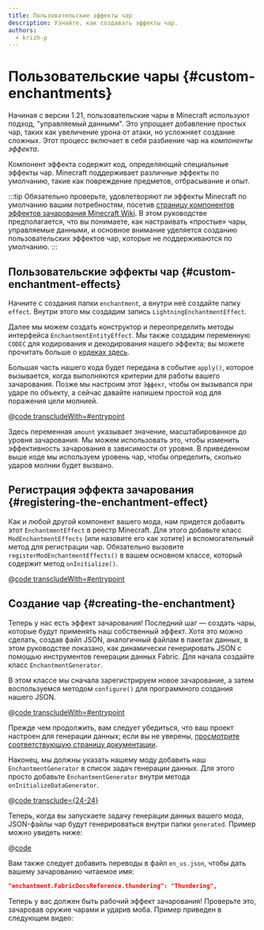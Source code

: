 ```yaml
---
title: Пользовательские эффекты чар
description: Узнайте, как создавать эффекты чар.
authors:
  - krizh-p
---
```


# Пользовательские чары {#custom-enchantments}

Начиная с версии 1.21, пользовательские чары в Minecraft используют подход, "управляемый данными". Это упрощает добавление простых чар, таких как увеличение урона от атаки, но усложняет создание сложных. Этот процесс включает в себя разбиение чар на _компоненты эффекта_.

Компонент эффекта содержит код, определяющий специальные эффекты чар. Minecraft поддерживает различные эффекты по умолчанию, такие как повреждение предметов, отбрасывание и опыт.

:::tip
Обязательно проверьте, удовлетворяют ли эффекты Minecraft по умолчанию вашим потребностям, посетив [страницу компонентов эффектов зачарования Minecraft Wiki](https://minecraft.wiki/w/Enchantment_definition#Effect_components). В этом руководстве предполагается, что вы понимаете, как настраивать «простые» чары, управляемые данными, и основное внимание уделяется созданию пользовательских эффектов чар, которые не поддерживаются по умолчанию.
:::

## Пользовательские эффекты чар {#custom-enchantment-effects}

Начните с создания папки `enchantment`, а внутри неё создайте папку `effect`. Внутри этого мы создадим запись `LightningEnchantmentEffect`.

Далее мы можем создать конструктор и переопределить методы интерфейса `EnchantmentEntityEffect`. Мы также создадим переменную `CODEC` для кодирования и декодирования нашего эффекта; вы можете прочитать больше о [кодеках здесь](../codecs).

Большая часть нашего кода будет передана в событие `apply()`, которое вызывается, когда выполняются критерии для работы вашего зачарования. Позже мы настроим этот `Эффект`, чтобы он вызывался при ударе по объекту, а сейчас давайте напишем простой код для поражения цели молнией.

@[code transcludeWith=#entrypoint](@/reference/latest/src/main/java/com/example/docs/enchantment/effect/LightningEnchantmentEffect.java)

Здесь переменная `amount` указывает значение, масштабированное до уровня зачарования. Мы можем использовать это, чтобы изменить эффективность зачарования в зависимости от уровня. В приведенном выше коде мы используем уровень чар, чтобы определить, сколько ударов молнии будет вызвано.

## Регистрация эффекта зачарования {#registering-the-enchantment-effect}

Как и любой другой компонент вашего мода, нам придется добавить этот `EnchantmentEffect` в реестр Minecraft. Для этого добавьте класс `ModEnchantmentEffects` (или назовите его как хотите) и вспомогательный метод для регистрации чар. Обязательно вызовите `registerModEnchantmentEffects()` в вашем основном классе, который содержит метод `onInitialize()`.

@[code transcludeWith=#entrypoint](@/reference/latest/src/main/java/com/example/docs/enchantment/ModEnchantmentEffects.java)

## Создание чар {#creating-the-enchantment}

Теперь у нас есть эффект зачарования! Последний шаг — создать чары, которые будут применять наш собственный эффект. Хотя это можно сделать, создав файл JSON, аналогичный файлам в пакетах данных, в этом руководстве показано, как динамически генерировать JSON с помощью инструментов генерации данных Fabric. Для начала создайте класс `EnchantmentGenerator`.

В этом классе мы сначала зарегистрируем новое зачарование, а затем воспользуемся методом `configure()` для программного создания нашего JSON.

@[code transcludeWith=#entrypoint](@/reference/latest/src/client/java/com/example/docs/datagen/EnchantmentGenerator.java)

Прежде чем продолжить, вам следует убедиться, что ваш проект настроен для генерации данных; если вы не уверены, [просмотрите соответствующую страницу документации](../data-generation/setup).

Наконец, мы должны указать нашему моду добавить наш `EnchantmentGenerator` в список задач генерации данных. Для этого просто добавьте `EnchantmentGenerator` внутри метода `onInitializeDataGenerator`.

@[code transclude={24-24}](@/reference/latest/src/client/java/com/example/docs/datagen/FabricDocsReferenceDataGenerator.java)

Теперь, когда вы запускаете задачу генерации данных вашего мода, JSON-файлы чар будут генерироваться внутри папки `generated`. Пример можно увидеть ниже:

@[code](@/reference/latest/src/main/generated/data/fabric-docs-reference/enchantment/thundering.json)

Вам также следует добавить переводы в файл `en_us.json`, чтобы дать вашему зачарованию читаемое имя:

```json
"enchantment.FabricDocsReference.thundering": "Thundering",
```

Теперь у вас должен быть рабочий эффект зачарования! Проверьте это, зачаровав оружие чарами и ударив моба. Пример приведен в следующем видео:

<VideoPlayer src="/assets/develop/enchantment-effects/thunder.webm" title="Using the Thundering Enchantment" />
